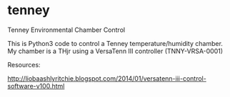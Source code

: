 # tenney
Tenney Environmental Chamber Control

This is Python3 code to control a Tenney temperature/humidity chamber.
My chamber is a THjr using a VersaTenn III controller (TNNY-VRSA-0001)

Resources:

http://liobaashlyritchie.blogspot.com/2014/01/versatenn-iii-control-software-v100.html
